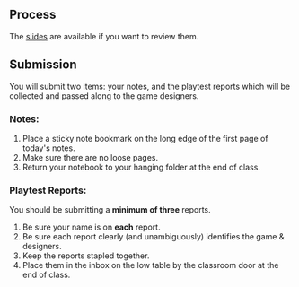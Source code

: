 [slides]: <https://drive.google.com/open?id=1NSaUxBSp9xRf-8SIxjrJUWzplW8gb3gT9DTuW2SRj6s>
[template]: <https://docs.google.com/document/d/17_7xWZiQgfRSNvuBIc_nzQifJLUApSrQVFqf4piQKwE/edit?usp=sharing>

## Process

The [slides][] are available if you want to review them.

## Submission

You will submit two items: your notes, and the playtest reports which will be collected and passed along to the game designers.

### Notes:

1. Place a sticky note bookmark on the long edge of the first page of today's notes.
1. Make sure there are no loose pages.
1. Return your notebook to your hanging folder at the end of class.

### Playtest Reports:

You should be submitting a **minimum of three** reports.

1. Be sure your name is on **each** report.
1. Be sure each report clearly (and unambiguously) identifies the game & designers.
1. Keep the reports stapled together.
1. Place them in the inbox on the low table by the classroom door at the end of class.
